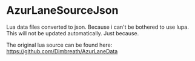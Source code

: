 # AzurLaneSourceJson
Lua data files converted to json. Because i can't be bothered to use lupa.  
This will not be updated automatically. Just because.

The original lua source can be found here: https://github.com/Dimbreath/AzurLaneData
